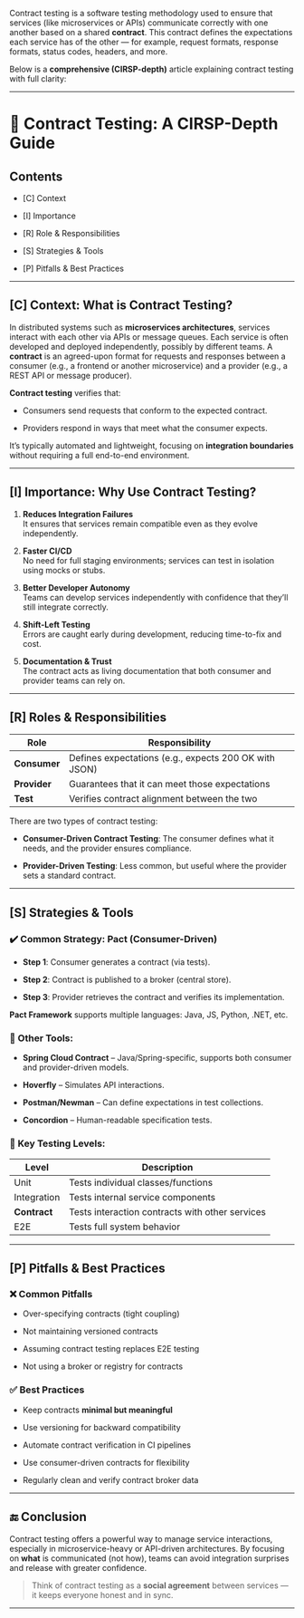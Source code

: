 
Contract testing is a software testing methodology used to ensure that services (like microservices or APIs) communicate correctly with one another based on a shared **contract**. This contract defines the expectations each service has of the other — for example, request formats, response formats, status codes, headers, and more.

Below is a **comprehensive (CIRSP-depth)** article explaining contract testing with full clarity:

---

# 🧾 Contract Testing: A CIRSP-Depth Guide

## Contents

- [C] Context
    
- [I] Importance
    
- [R] Role & Responsibilities
    
- [S] Strategies & Tools
    
- [P] Pitfalls & Best Practices
    

---

## [C] Context: What is Contract Testing?

In distributed systems such as **microservices architectures**, services interact with each other via APIs or message queues. Each service is often developed and deployed independently, possibly by different teams. A **contract** is an agreed-upon format for requests and responses between a consumer (e.g., a frontend or another microservice) and a provider (e.g., a REST API or message producer).

**Contract testing** verifies that:

- Consumers send requests that conform to the expected contract.
    
- Providers respond in ways that meet what the consumer expects.
    

It’s typically automated and lightweight, focusing on **integration boundaries** without requiring a full end-to-end environment.

---

## [I] Importance: Why Use Contract Testing?

1. **Reduces Integration Failures**  
    It ensures that services remain compatible even as they evolve independently.
    
2. **Faster CI/CD**  
    No need for full staging environments; services can test in isolation using mocks or stubs.
    
3. **Better Developer Autonomy**  
    Teams can develop services independently with confidence that they’ll still integrate correctly.
    
4. **Shift-Left Testing**  
    Errors are caught early during development, reducing time-to-fix and cost.
    
5. **Documentation & Trust**  
    The contract acts as living documentation that both consumer and provider teams can rely on.
    

---

## [R] Roles & Responsibilities

|Role|Responsibility|
|---|---|
|**Consumer**|Defines expectations (e.g., expects 200 OK with JSON)|
|**Provider**|Guarantees that it can meet those expectations|
|**Test**|Verifies contract alignment between the two|

There are two types of contract testing:

- **Consumer-Driven Contract Testing**: The consumer defines what it needs, and the provider ensures compliance.
    
- **Provider-Driven Testing**: Less common, but useful where the provider sets a standard contract.
    

---

## [S] Strategies & Tools

### ✔️ Common Strategy: Pact (Consumer-Driven)

- **Step 1**: Consumer generates a contract (via tests).
    
- **Step 2**: Contract is published to a broker (central store).
    
- **Step 3**: Provider retrieves the contract and verifies its implementation.
    

**Pact Framework** supports multiple languages: Java, JS, Python, .NET, etc.

### 🔧 Other Tools:

- **Spring Cloud Contract** – Java/Spring-specific, supports both consumer and provider-driven models.
    
- **Hoverfly** – Simulates API interactions.
    
- **Postman/Newman** – Can define expectations in test collections.
    
- **Concordion** – Human-readable specification tests.
    

### 🧪 Key Testing Levels:

|Level|Description|
|---|---|
|Unit|Tests individual classes/functions|
|Integration|Tests internal service components|
|**Contract**|Tests interaction contracts with other services|
|E2E|Tests full system behavior|

---

## [P] Pitfalls & Best Practices

### ❌ Common Pitfalls

- Over-specifying contracts (tight coupling)
    
- Not maintaining versioned contracts
    
- Assuming contract testing replaces E2E testing
    
- Not using a broker or registry for contracts
    

### ✅ Best Practices

- Keep contracts **minimal but meaningful**
    
- Use versioning for backward compatibility
    
- Automate contract verification in CI pipelines
    
- Use consumer-driven contracts for flexibility
    
- Regularly clean and verify contract broker data
    

---

## 🔚 Conclusion

Contract testing offers a powerful way to manage service interactions, especially in microservice-heavy or API-driven architectures. By focusing on **what** is communicated (not how), teams can avoid integration surprises and release with greater confidence.

> Think of contract testing as a **social agreement** between services — it keeps everyone honest and in sync.

---

